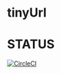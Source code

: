 # tinyUrl

# STATUS
[![CircleCI](https://circleci.com/gh/ahamedshoaib/tinyUrl.svg?style=svg)](https://circleci.com/gh/ahamedshoaib/tinyUrl)
